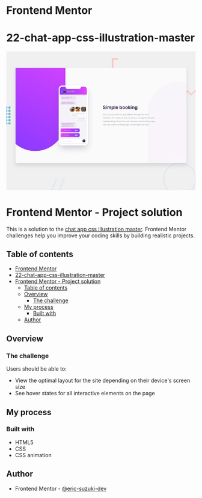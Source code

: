 # Frontend Mentor
# 22-chat-app-css-illustration-master
![Design preview for the Job listings with filtering coding challenge](./design/desktop-preview.jpg)

# Frontend Mentor - Project solution

This is a solution to the [chat app css illustration master](https://www.frontendmentor.io/challenges/chat-app-css-illustration-O5auMkFqY). Frontend Mentor challenges help you improve your coding skills by building realistic projects. 

## Table of contents

- [Frontend Mentor](#frontend-mentor)
- [22-chat-app-css-illustration-master](#22-chat-app-css-illustration-master)
- [Frontend Mentor - Project solution](#frontend-mentor---project-solution)
  - [Table of contents](#table-of-contents)
  - [Overview](#overview)
    - [The challenge](#the-challenge)
  - [My process](#my-process)
    - [Built with](#built-with)
  - [Author](#author)

## Overview

### The challenge

Users should be able to:

- View the optimal layout for the site depending on their device's screen size
- See hover states for all interactive elements on the page

<!-- ### Link

- Solution URL: [Solution on Front-end Mentor Website](https://your-solution-url.com)
- Live Site URL: [Live site](https://your-live-site-url.com) -->

## My process

### Built with

- HTML5
- CSS
- CSS animation

## Author

- Frontend Mentor - [@eric-suzuki-dev](https://www.frontendmentor.io/profile/eric-suzuki-dev)
